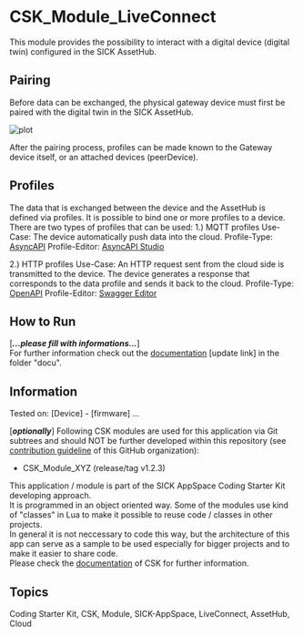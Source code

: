 # CSK_Module_LiveConnect
This module provides the possibility to interact with a digital device (digital twin) configured in the SICK AssetHub.

## Pairing
Before data can be exchanged, the physical gateway device must first be paired with the digital twin in the SICK AssetHub.

![plot](./blob/main/docu/media/AssetHub_Pairing.jpg)


After the pairing process, profiles can be made known to the Gateway device itself, or an attached devices (peerDevice).



## Profiles
The data that is exchanged between the device and the AssetHub is defined via profiles. It is possible to bind one or more profiles to a device.
There are two types of profiles that can be used:
1.) MQTT profiles
Use-Case: The device automatically push data into the cloud.
Profile-Type: [AsyncAPI]
Profile-Editor: [AsyncAPI Studio]

2.) HTTP profiles
Use-Case: An HTTP request sent from the cloud side is transmitted to the device. The device generates a response that corresponds to the data profile and sends it back to the cloud.
Profile-Type: [OpenAPI]
Profile-Editor: [Swagger Editor]





## How to Run

[***...please fill with informations...***]  
For further information check out the [documentation](https://raw.githack.com/SICKAppSpaceCodingStarterKit/[REPO_OF_MODULE]/main/docu/CSK_Module_[MODULENAME].html) [update link] in the folder "docu".

## Information

Tested on:
[Device] - [firmware]
...

[***optionally***]
Following CSK modules are used for this application via Git subtrees and should NOT be further developed within this repository (see [contribution guideline](https://github.com/SICKAppSpaceCodingStarterKit/.github/blob/main/Contribution_Guideline.md) of this GitHub organization):  

  * CSK_Module_XYZ (release/tag v1.2.3)

This application / module is part of the SICK AppSpace Coding Starter Kit developing approach.  
It is programmed in an object oriented way. Some of the modules use kind of "classes" in Lua to make it possible to reuse code / classes in other projects.  
In general it is not neccessary to code this way, but the architecture of this app can serve as a sample to be used especially for bigger projects and to make it easier to share code.  
Please check the [documentation](https://github.com/SICKAppSpaceCodingStarterKit/.github/blob/main/docu/SICKAppSpaceCodingStarterKit_Documentation.md) of CSK for further information.  

## Topics

Coding Starter Kit, CSK, Module, SICK-AppSpace, LiveConnect, AssetHub, Cloud

[AsyncAPI]: <https://www.asyncapi.com>
[AsyncAPI Studio]: <https://studio.asyncapi.com>
[OpenAPI]: <https://www.openapis.org>
[Swagger Editor]: <https://editor.swagger.io>
